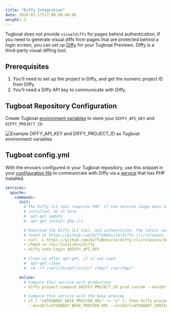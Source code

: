 ```yaml
---
title: "Diffy Integration"
date: 2020-07-17T17:00:00-04:00
weight: 3
---
```


Tugboat does not provide `visualdiffs` for pages behind authentication. If you need to generate visual diffs from pages
that are protected behind a login screen, you can set up [Diffy](https://diffy.website/) for your Tugboat Previews.
Diffy is a third-party visual diffing tool.

## Prerequisites

1. You'll need to set up the project in Diffy, and get the numeric project ID from Diffy.
2. You'll need a Diffy API key to communicate with Diffy.

## Tugboat Repository Configuration

Create Tugboat [environment variables](/setting-up-services/how-to-set-up-services/custom-environment-variables/) to
store your `DIFFY_API_KEY` and `DIFFY_PROJECT_ID`:

![Example DIFFY_API_KEY and DIFFY_PROJECT_ID as Tugboat environment variables](/_images/diffy-envvars.png)

## Tugboat config.yml

With the envvars configured in your Tugboat repository, use this snippet in your
[configuration file](/setting-up-tugboat/create-a-tugboat-config-file/) to communicate with Diffy via a
[service](/setting-up-services/) that has PHP installed.

```yaml
services:
  apache:
    commands:
      init:
        # The Diffy CLI tool requires PHP. If the service image does not have PHP
        # installed, do it here
        #- apt-get update
        #- apt-get install php-cli

        # Download the Diffy CLI tool, and authenticate. The latest version can be
        # found at https://github.com/DiffyWebsite/diffy-cli/releases
        - curl -L https://github.com/DiffyWebsite/diffy-cli/releases/download/0.1.2/diffy.phar -o /usr/local/bin/diffy
        - chmod +x /usr/local/bin/diffy
        - diffy auth:login $DIFFY_API_KEY

        # Clean up after apt-get, if it was used
        #- apt-get clean
        #- rm -rf /var/lib/apt/lists/* /tmp/* /var/tmp/*

      online:
        # Compare this service with production
        - diffy project:compare $DIFFY_PROJECT_ID prod custom --env2Url=$TUGBOAT_SERVICE_URL

        # Compare this service with the base preview
        - if [ "x$TUGBOAT_BASE_PREVIEW_URL" != "x" ]; then diffy project:compare $DIFFY_PROJECT_ID custom custom
          --env1Url=$TUGBOAT_BASE_PREVIEW_URL --env2Url=$TUGBOAT_SERVICE_URL ;fi
```
